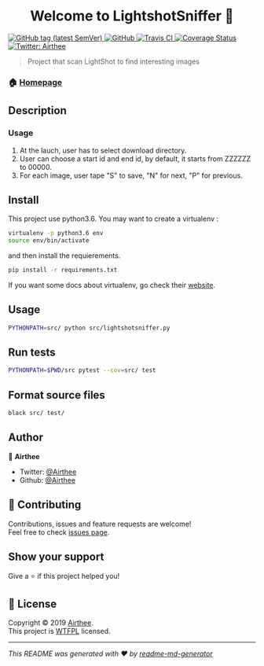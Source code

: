 <h1 align="center">Welcome to LightshotSniffer 👋</h1>
<p>
  <a href="#">
    <img alt="GitHub tag (latest SemVer)" src="https://img.shields.io/github/tag/Airthee/LightshotSniffer.svg?label=version">
  </a>
  <a href="http://www.wtfpl.net/" target="_blank">
    <img alt="GitHub" src="https://img.shields.io/github/license/Airthee/LightshotSniffer.svg">
  </a>
  <a href="https://travis-ci.org/Airthee/LightshotSniffer" target="_blank">
    <img alt="Travis CI" src="https://travis-ci.org/Airthee/LightshotSniffer.svg?branch=master" target="_blank">
  </a>
  <a href='https://coveralls.io/github/Airthee/LightshotSniffer?branch=master' target="_blank">
    <img src='https://coveralls.io/repos/github/Airthee/LightshotSniffer/badge.svg?branch=master' alt='Coverage Status' />
  </a>
  <a href="https://twitter.com/Airthee" target="_blank">
    <img alt="Twitter: Airthee" src="https://img.shields.io/twitter/follow/Airthee.svg?style=social" target="_blank" />
  </a>
</p>

> Project that scan LightShot to find interesting images

### 🏠 [Homepage](https://github.com/Airthee/LightshotSniffer)

## Description

### Usage

1. At the lauch, user has to select download directory.
2. User can choose a start id and end id, by default, it starts from ZZZZZZ to 00000.
3. For each image, user tape "S" to save, "N" for next, "P" for previous.


## Install
This project use python3.6. You may want to create a virtualenv :
```sh
virtualenv -p python3.6 env
source env/bin/activate
```
and then install the requierements.

```sh
pip install -r requirements.txt
```

If you want some docs about virtualenv, go check their [website](https://pypi.org/project/virtualenv/). 

## Usage

```sh
PYTHONPATH=src/ python src/lightshotsniffer.py
```

## Run tests

```sh
PYTHONPATH=$PWD/src pytest --cov=src/ test
```

## Format source files

```sh
black src/ test/
```

## Author

👤 **Airthee**

* Twitter: [@Airthee](https://twitter.com/Airthee)
* Github: [@Airthee](https://github.com/Airthee)

## 🤝 Contributing

Contributions, issues and feature requests are welcome!<br />Feel free to check [issues page](https://github.com/Airthee/LightshotSniffer/issues/new).

## Show your support

Give a ⭐️ if this project helped you!

## 📝 License

Copyright © 2019 [Airthee](https://github.com/Airthee).<br />
This project is [WTFPL](http://www.wtfpl.net/) licensed.

***
_This README was generated with ❤️ by [readme-md-generator](https://github.com/kefranabg/readme-md-generator)_
